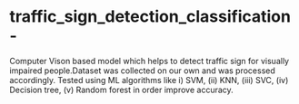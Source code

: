 # traffic_sign_detection_classification-
Computer Vison based model which helps to detect traffic sign for visually impaired people.Dataset was collected on our own and was processed accordingly. 
Tested using ML algorithms like i) SVM, (ii) KNN, (iii) SVC, (iv) Decision tree, (v) Random forest  in order improve accuracy.



